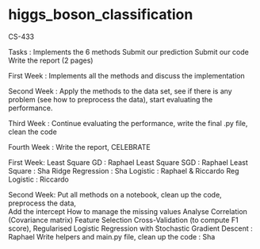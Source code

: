 # higgs_boson_classification
 CS-433

Tasks :
Implements the 6 methods
Submit our prediction
Submit our code
Write the report (2 pages)

First Week : Implements all the methods and discuss the implementation

Second Week : Apply the methods to the data set, see if there is any problem (see how to preprocess the data), start evaluating the performance.

Third Week : Continue evaluating the performance, write the final .py file, clean the code

Fourth Week : Write the report, CELEBRATE


First Week:
Least Square GD : Raphael
Least Square SGD : Raphael
Least Square : Sha
Ridge Regression : Sha
Logistic : Raphael & Riccardo
Reg Logistic : Riccardo

Second Week:
Put all methods on a notebook, clean up the code, preprocess the data,  
Add the intercept
How to manage the missing values
Analyse Correlation (Covariance matrix)
Feature Selection 
Cross-Validation (to compute F1 score), Regularised Logistic Regression with Stochastic Gradient Descent : Raphael
Write helpers and main.py file, clean up the code : Sha
